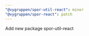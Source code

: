 ```yaml
---
"@vygruppen/spor-util-react": minor
"@vygruppen/spor-react": patch
---
```


Add new package spor-util-react
